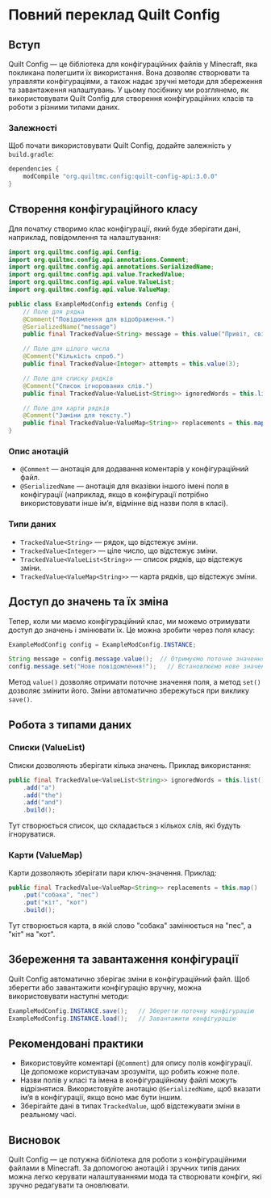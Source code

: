 # Повний переклад Quilt Config

## Вступ

Quilt Config — це бібліотека для конфігураційних файлів у Minecraft, яка покликана полегшити їх використання. Вона дозволяє створювати та управляти конфігураціями, а також надає зручні методи для збереження та завантаження налаштувань. У цьому посібнику ми розглянемо, як використовувати Quilt Config для створення конфігураційних класів та роботи з різними типами даних.

### Залежності

Щоб почати використовувати Quilt Config, додайте залежність у `build.gradle`:

```gradle
dependencies {
    modCompile "org.quiltmc.config:quilt-config-api:3.0.0"
}
```

## Створення конфігураційного класу

Для початку створимо клас конфігурації, який буде зберігати дані, наприклад, повідомлення та налаштування:

```java
import org.quiltmc.config.api.Config;
import org.quiltmc.config.api.annotations.Comment;
import org.quiltmc.config.api.annotations.SerializedName;
import org.quiltmc.config.api.value.TrackedValue;
import org.quiltmc.config.api.value.ValueList;
import org.quiltmc.config.api.value.ValueMap;

public class ExampleModConfig extends Config {
    // Поле для рядка
    @Comment("Повідомлення для відображення.")
    @SerializedName("message")
    public final TrackedValue<String> message = this.value("Привіт, світ!");

    // Поле для цілого числа
    @Comment("Кількість спроб.")
    public final TrackedValue<Integer> attempts = this.value(3);

    // Поле для списку рядків
    @Comment("Список ігнорованих слів.")
    public final TrackedValue<ValueList<String>> ignoredWords = this.list().add("a").add("the").add("and").build();

    // Поле для карти рядків
    @Comment("Заміни для тексту.")
    public final TrackedValue<ValueMap<String>> replacements = this.map().put("собака", "пес").build();
}
```

### Опис анотацій

- `@Comment` — анотація для додавання коментарів у конфігураційний файл.
- `@SerializedName` — анотація для вказівки іншого імені поля в конфігурації (наприклад, якщо в конфігурації потрібно використовувати інше ім’я, відмінне від назви поля в класі).

### Типи даних

- `TrackedValue<String>` — рядок, що відстежує зміни.
- `TrackedValue<Integer>` — ціле число, що відстежує зміни.
- `TrackedValue<ValueList<String>>` — список рядків, що відстежує зміни.
- `TrackedValue<ValueMap<String>>` — карта рядків, що відстежує зміни.

## Доступ до значень та їх зміна

Тепер, коли ми маємо конфігураційний клас, ми можемо отримувати доступ до значень і змінювати їх. Це можна зробити через поля класу:

```java
ExampleModConfig config = ExampleModConfig.INSTANCE;

String message = config.message.value();  // Отримуємо поточне значення повідомлення
config.message.set("Нове повідомлення!");   // Встановлюємо нове значення
```

Метод `value()` дозволяє отримати поточне значення поля, а метод `set()` дозволяє змінити його. Зміни автоматично збережуться при виклику `save()`.

## Робота з типами даних

### Списки (ValueList)

Списки дозволяють зберігати кілька значень. Приклад використання:

```java
public final TrackedValue<ValueList<String>> ignoredWords = this.list()
    .add("a")
    .add("the")
    .add("and")
    .build();
```

Тут створюється список, що складається з кількох слів, які будуть ігноруватися.

### Карти (ValueMap)

Карти дозволяють зберігати пари ключ-значення. Приклад:

```java
public final TrackedValue<ValueMap<String>> replacements = this.map()
    .put("собака", "пес")
    .put("кіт", "кот")
    .build();
```

Тут створюється карта, в якій слово "собака" замінюється на "пес", а "кіт" на "кот".

## Збереження та завантаження конфігурації

Quilt Config автоматично зберігає зміни в конфігураційний файл. Щоб зберегти або завантажити конфігурацію вручну, можна використовувати наступні методи:

```java
ExampleModConfig.INSTANCE.save();   // Зберегти поточну конфігурацію
ExampleModConfig.INSTANCE.load();   // Завантажити конфігурацію
```

## Рекомендовані практики

- Використовуйте коментарі (`@Comment`) для опису полів конфігурації. Це допоможе користувачам зрозуміти, що робить кожне поле.
- Назви полів у класі та імена в конфігураційному файлі можуть відрізнятися. Використовуйте анотацію `@SerializedName`, щоб вказати ім’я в конфігурації, якщо воно має бути іншим.
- Зберігайте дані в типах `TrackedValue`, щоб відстежувати зміни в реальному часі.

## Висновок

Quilt Config — це потужна бібліотека для роботи з конфігураційними файлами в Minecraft. За допомогою анотацій і зручних типів даних можна легко керувати налаштуваннями мода та створювати конфіги, які зручно редагувати та оновлювати.
